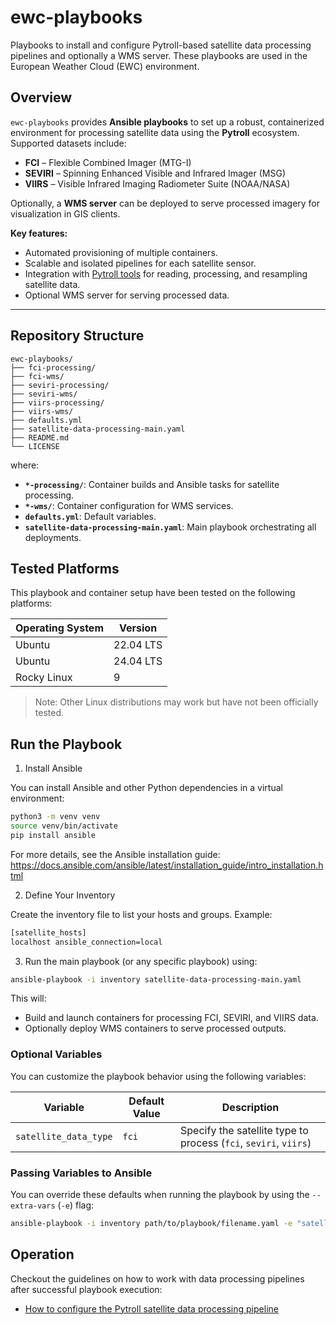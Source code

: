 # ewc-playbooks

Playbooks to install and configure Pytroll-based satellite data processing pipelines and optionally a WMS server. These playbooks are used in the European Weather Cloud (EWC) environment.

## Overview

`ewc-playbooks` provides **Ansible playbooks** to set up a robust, containerized environment for processing satellite data using the **Pytroll** ecosystem. Supported datasets include:

- **FCI** – Flexible Combined Imager (MTG-I)  
- **SEVIRI** – Spinning Enhanced Visible and Infrared Imager (MSG)  
- **VIIRS** – Visible Infrared Imaging Radiometer Suite (NOAA/NASA)

Optionally, a **WMS server** can be deployed to serve processed imagery for visualization in GIS clients.

**Key features:**

- Automated provisioning of multiple containers.
- Scalable and isolated pipelines for each satellite sensor.
- Integration with [Pytroll tools](https://pytroll.github.io/) for reading, processing, and resampling satellite data.
- Optional WMS server for serving processed data.

---


## Repository Structure
```
ewc-playbooks/
├── fci-processing/
├── fci-wms/
├── seviri-processing/
├── seviri-wms/
├── viirs-processing/
├── viirs-wms/
├── defaults.yml
├── satellite-data-processing-main.yaml
├── README.md
└── LICENSE
```
where:

- **`*-processing/`**: Container builds and Ansible tasks for satellite processing.  
- **`*-wms/`**: Container configuration for WMS services.  
- **`defaults.yml`**: Default variables.  
- **`satellite-data-processing-main.yaml`**: Main playbook orchestrating all deployments.

## Tested Platforms

This playbook and container setup have been tested on the following platforms:

| Operating System | Version       |
|-----------------|---------------|
| Ubuntu          | 22.04 LTS     |
| Ubuntu          | 24.04 LTS     |
| Rocky Linux     | 9             |

> Note: Other Linux distributions may work but have not been officially tested.

## Run the Playbook

1. Install Ansible

You can install Ansible and other Python dependencies in a virtual environment:

```bash
python3 -m venv venv
source venv/bin/activate
pip install ansible
```

For more details, see the Ansible installation guide: https://docs.ansible.com/ansible/latest/installation_guide/intro_installation.html

2. Define Your Inventory

Create the inventory file to list your hosts and groups. Example:

```txt
[satellite_hosts]
localhost ansible_connection=local
```

3. Run the main playbook (or any specific playbook) using:

```bash
ansible-playbook -i inventory satellite-data-processing-main.yaml
```

This will:
- Build and launch containers for processing FCI, SEVIRI, and VIIRS data.
- Optionally deploy WMS containers to serve processed outputs.

### Optional Variables

You can customize the playbook behavior using the following variables:

| Variable                | Default Value | Description                                           |
|-------------------------|---------------|-------------------------------------------------------|
| `satellite_data_type`   | `fci`         | Specify the satellite type to process (`fci`, `seviri`, `viirs`) |

### Passing Variables to Ansible

You can override these defaults when running the playbook by using the `--extra-vars` (`-e`) flag:

```bash
ansible-playbook -i inventory path/to/playbook/filename.yaml -e "satellite_data_type=seviri"
```

## Operation
Checkout the guidelines on how to work with data processing pipelines after successful playbook execution:
* [How to configure the Pytroll satellite data processing pipeline](./docs/how-to/how-to-configure-the-satellite-data-processing-pipeline.md)
